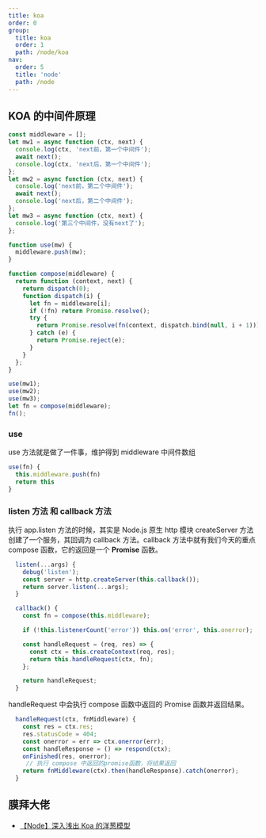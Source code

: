 ```yaml
---
title: koa
order: 0
group:
  title: koa
  order: 1
  path: /node/koa
nav:
  order: 5
  title: 'node'
  path: /node
---
```


## KOA 的中间件原理

```js
const middleware = [];
let mw1 = async function (ctx, next) {
  console.log(ctx, 'next前，第一个中间件');
  await next();
  console.log(ctx, 'next后，第一个中间件');
};
let mw2 = async function (ctx, next) {
  console.log('next前，第二个中间件');
  await next();
  console.log('next后，第二个中间件');
};
let mw3 = async function (ctx, next) {
  console.log('第三个中间件，没有next了');
};

function use(mw) {
  middleware.push(mw);
}

function compose(middleware) {
  return function (context, next) {
    return dispatch(0);
    function dispatch(i) {
      let fn = middleware[i];
      if (!fn) return Promise.resolve();
      try {
        return Promise.resolve(fn(context, dispatch.bind(null, i + 1)));
      } catch (e) {
        return Promise.reject(e);
      }
    }
  };
}

use(mw1);
use(mw2);
use(mw3);
let fn = compose(middleware);
fn();
```

### use

use 方法就是做了一件事，维护得到 middleware 中间件数组

```js
use(fn) {
  this.middleware.push(fn)
  return this
}
```

### listen 方法 和 callback 方法

执行 app.listen 方法的时候，其实是 Node.js 原生 http 模块 createServer 方法创建了一个服务，其回调为 callback 方法。callback 方法中就有我们今天的重点 compose 函数，它的返回是一个 **Promise** 函数。

```js
  listen(...args) {
    debug('listen');
    const server = http.createServer(this.callback());
    return server.listen(...args);
  }

  callback() {
    const fn = compose(this.middleware);

    if (!this.listenerCount('error')) this.on('error', this.onerror);

    const handleRequest = (req, res) => {
      const ctx = this.createContext(req, res);
      return this.handleRequest(ctx, fn);
    };

    return handleRequest;
  }
```

handleRequest 中会执行 compose 函数中返回的 Promise 函数并返回结果。

```js
  handleRequest(ctx, fnMiddleware) {
    const res = ctx.res;
    res.statusCode = 404;
    const onerror = err => ctx.onerror(err);
    const handleResponse = () => respond(ctx);
    onFinished(res, onerror);
     // 执行 compose 中返回的promise函数，将结果返回
    return fnMiddleware(ctx).then(handleResponse).catch(onerror);
  }
```

## 膜拜大佬

- [【Node】深入浅出 Koa 的洋葱模型](https://mp.weixin.qq.com/s/uO-M7VePpBJIUjwHMybfVw)
